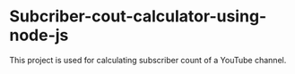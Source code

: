# Subcriber-cout-calculator-using-node-js
This project is used for calculating subscriber count of a YouTube channel.
